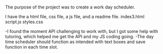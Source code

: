 The purpose of the project was to create a work day scheduler.

I have the a html file, css file, a js file, and a readme file.
index3.html
script.js
styles.css

-I found the moment API challenging to work with, but I got some help with tutoring, which helped me get the API and my JS coding going.
-The day time scheduler should function as intended with text boxes and save function in each time slot.


